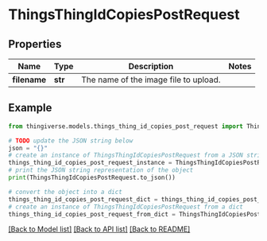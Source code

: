 # ThingsThingIdCopiesPostRequest


## Properties

Name | Type | Description | Notes
------------ | ------------- | ------------- | -------------
**filename** | **str** | The name of the image file to upload. | 

## Example

```python
from thingiverse.models.things_thing_id_copies_post_request import ThingsThingIdCopiesPostRequest

# TODO update the JSON string below
json = "{}"
# create an instance of ThingsThingIdCopiesPostRequest from a JSON string
things_thing_id_copies_post_request_instance = ThingsThingIdCopiesPostRequest.from_json(json)
# print the JSON string representation of the object
print(ThingsThingIdCopiesPostRequest.to_json())

# convert the object into a dict
things_thing_id_copies_post_request_dict = things_thing_id_copies_post_request_instance.to_dict()
# create an instance of ThingsThingIdCopiesPostRequest from a dict
things_thing_id_copies_post_request_from_dict = ThingsThingIdCopiesPostRequest.from_dict(things_thing_id_copies_post_request_dict)
```
[[Back to Model list]](../README.md#documentation-for-models) [[Back to API list]](../README.md#documentation-for-api-endpoints) [[Back to README]](../README.md)


